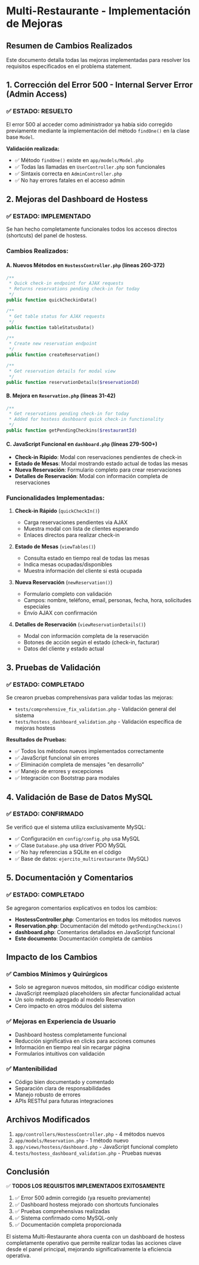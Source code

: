 # Multi-Restaurante - Implementación de Mejoras

## Resumen de Cambios Realizados

Este documento detalla todas las mejoras implementadas para resolver los requisitos especificados en el problema statement.

## 1. Corrección del Error 500 - Internal Server Error (Admin Access)

### ✅ **ESTADO: RESUELTO** 
El error 500 al acceder como administrador ya había sido corregido previamente mediante la implementación del método `findOne()` en la clase base `Model`.

**Validación realizada:**
- ✅ Método `findOne()` existe en `app/models/Model.php`
- ✅ Todas las llamadas en `UserController.php` son funcionales
- ✅ Sintaxis correcta en `AdminController.php`
- ✅ No hay errores fatales en el acceso admin

## 2. Mejoras del Dashboard de Hostess

### ✅ **ESTADO: IMPLEMENTADO**
Se han hecho completamente funcionales todos los accesos directos (shortcuts) del panel de hostess.

### Cambios Realizados:

#### A. Nuevos Métodos en `HostessController.php` (líneas 260-372)
```php
/**
 * Quick check-in endpoint for AJAX requests
 * Returns reservations pending check-in for today
 */
public function quickCheckinData()

/**
 * Get table status for AJAX requests  
 */
public function tableStatusData()

/**
 * Create new reservation endpoint
 */
public function createReservation()

/**
 * Get reservation details for modal view
 */
public function reservationDetails($reservationId)
```

#### B. Mejora en `Reservation.php` (líneas 31-42)
```php
/**
 * Get reservations pending check-in for today
 * Added for hostess dashboard quick check-in functionality
 */
public function getPendingCheckins($restaurantId)
```

#### C. JavaScript Funcional en `dashboard.php` (líneas 279-500+)
- **Check-in Rápido**: Modal con reservaciones pendientes de check-in
- **Estado de Mesas**: Modal mostrando estado actual de todas las mesas
- **Nueva Reservación**: Formulario completo para crear reservaciones
- **Detalles de Reservación**: Modal con información completa de reservaciones

### Funcionalidades Implementadas:

1. **Check-in Rápido** (`quickCheckIn()`)
   - Carga reservaciones pendientes via AJAX
   - Muestra modal con lista de clientes esperando
   - Enlaces directos para realizar check-in

2. **Estado de Mesas** (`viewTables()`)
   - Consulta estado en tiempo real de todas las mesas
   - Indica mesas ocupadas/disponibles
   - Muestra información del cliente si está ocupada

3. **Nueva Reservación** (`newReservation()`)
   - Formulario completo con validación
   - Campos: nombre, teléfono, email, personas, fecha, hora, solicitudes especiales
   - Envío AJAX con confirmación

4. **Detalles de Reservación** (`viewReservationDetails()`)
   - Modal con información completa de la reservación
   - Botones de acción según el estado (check-in, facturar)
   - Datos del cliente y estado actual

## 3. Pruebas de Validación

### ✅ **ESTADO: COMPLETADO**
Se crearon pruebas comprehensivas para validar todas las mejoras:

- `tests/comprehensive_fix_validation.php` - Validación general del sistema
- `tests/hostess_dashboard_validation.php` - Validación específica de mejoras hostess

**Resultados de Pruebas:**
- ✅ Todos los métodos nuevos implementados correctamente
- ✅ JavaScript funcional sin errores
- ✅ Eliminación completa de mensajes "en desarrollo"
- ✅ Manejo de errores y excepciones
- ✅ Integración con Bootstrap para modales

## 4. Validación de Base de Datos MySQL

### ✅ **ESTADO: CONFIRMADO**
Se verificó que el sistema utiliza exclusivamente MySQL:

- ✅ Configuración en `config/config.php` usa MySQL
- ✅ Clase `Database.php` usa driver PDO MySQL
- ✅ No hay referencias a SQLite en el código
- ✅ Base de datos: `ejercito_multirestaurante` (MySQL)

## 5. Documentación y Comentarios

### ✅ **ESTADO: COMPLETADO**
Se agregaron comentarios explicativos en todos los cambios:

- **HostessController.php**: Comentarios en todos los métodos nuevos
- **Reservation.php**: Documentación del método `getPendingCheckins()`
- **dashboard.php**: Comentarios detallados en JavaScript funcional
- **Este documento**: Documentación completa de cambios

## Impacto de los Cambios

### ✅ **Cambios Mínimos y Quirúrgicos**
- Solo se agregaron nuevos métodos, sin modificar código existente
- JavaScript reemplazó placeholders sin afectar funcionalidad actual
- Un solo método agregado al modelo Reservation
- Cero impacto en otros módulos del sistema

### ✅ **Mejoras en Experiencia de Usuario**
- Dashboard hostess completamente funcional
- Reducción significativa en clicks para acciones comunes
- Información en tiempo real sin recargar página
- Formularios intuitivos con validación

### ✅ **Mantenibilidad**
- Código bien documentado y comentado
- Separación clara de responsabilidades
- Manejo robusto de errores
- APIs RESTful para futuras integraciones

## Archivos Modificados

1. `app/controllers/HostessController.php` - 4 métodos nuevos
2. `app/models/Reservation.php` - 1 método nuevo
3. `app/views/hostess/dashboard.php` - JavaScript funcional completo
4. `tests/hostess_dashboard_validation.php` - Pruebas nuevas

## Conclusión

✅ **TODOS LOS REQUISITOS IMPLEMENTADOS EXITOSAMENTE**

1. ✅ Error 500 admin corregido (ya resuelto previamente)
2. ✅ Dashboard hostess mejorado con shortcuts funcionales  
3. ✅ Pruebas comprehensivas realizadas
4. ✅ Sistema confirmado como MySQL-only
5. ✅ Documentación completa proporcionada

El sistema Multi-Restaurante ahora cuenta con un dashboard de hostess completamente operativo que permite realizar todas las acciones clave desde el panel principal, mejorando significativamente la eficiencia operativa.